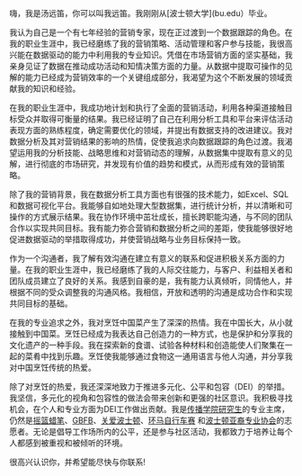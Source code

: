 嗨，我是汤远笛，你可以叫我远笛。我刚刚从[波士顿大学](bu.edu）毕业。

我认为自己是一个有七年经验的营销专家，现在正过渡到一个数据跟踪的角色。在我的职业生涯中，我已经磨练了我的营销策略、活动管理和客户参与技能，我很高兴能在数据驱动的能力中利用我的专业知识。凭借在市场营销方面的坚实基础，我亲身见证了数据在推动成功活动和知情决策方面的力量。从数据中提取可操作的见解的能力已经成为营销效率的一个关键组成部分，我渴望为这个不断发展的领域贡献我的知识和经验。

在我的职业生涯中，我成功地计划和执行了全面的营销活动，利用各种渠道接触目标受众并取得可衡量的结果。我已经证明了自己在利用分析工具和平台来评估活动表现方面的熟练程度，确定需要优化的领域，并提出有数据支持的改进建议。我对数据分析及其对营销结果的影响的热情，促使我追求向数据跟踪的角色过渡。我渴望运用我的分析技能、战略思维和对营销动态的理解，从数据集中提取有意义的见解，进行彻底的市场研究，并发现有价值的趋势和模式，从而形成有效的营销策略。

除了我的营销背景，我在数据分析工具方面也有很强的技术能力，如Excel、SQL和数据可视化平台。我能够自如地处理大型数据集，进行统计分析，并以清晰和可操作的方式展示结果。我在协作环境中茁壮成长，擅长跨职能沟通，与不同的团队合作以实现共同目标。我有能力弥合营销和数据分析之间的差距，使我能够很好地促进数据驱动的举措取得成功，并使营销战略与业务目标保持一致。

作为一个沟通者，我了解有效沟通在建立有意义的联系和促进积极关系方面的力量。在我的职业生涯中，我已经磨练了我的人际交往能力，与客户、利益相关者和团队成员建立了良好的关系。我感到自豪的是，我有能力认真倾听，同情他人，并根据不同的受众调整我的沟通风格。我相信，开放和透明的沟通是成功合作和实现共同目标的基础。

在我的专业追求之外，我对烹饪中国菜产生了深深的热情。我在中国长大，从小就接触到中国菜。烹饪已经成为我表达自己创造力的一种方式，也是保护和分享我的文化遗产的一种手段。我在探索新的食谱、试验各种材料和创造能使人们聚集在一起的菜肴中找到乐趣。烹饪使我能够通过食物这一通用语言与他人沟通，并分享我对中国烹饪传统的热爱。

除了对烹饪的热爱，我还深深地致力于推进多元化、公平和包容（DEI）的举措。我坚信，多元化的视角和包容性的做法会带来创新和更强的社区意识。我积极寻找机会，在个人和专业方面为DEI工作做出贡献。我是[传播学院研究生](https://www.instagram.com/bucomgrad/)的专业主席，仍然是[摇篮蜡笔](https://www.cradlestocrayons.org/)、[GBFB](https://www.gbfb.org/)、[关爱波士顿](https://www.bostoncares.org/)、[环马自行车赛](pmc.org) 和[波士顿亚裔专业协会](https://www.naaapboston.org/)的志愿者。无论是倡导工作场所内的公平，还是参与社区活动，我都致力于培养让每个人都感到被重视和被倾听的环境。

很高兴认识你，并希望能尽快与你联系!
